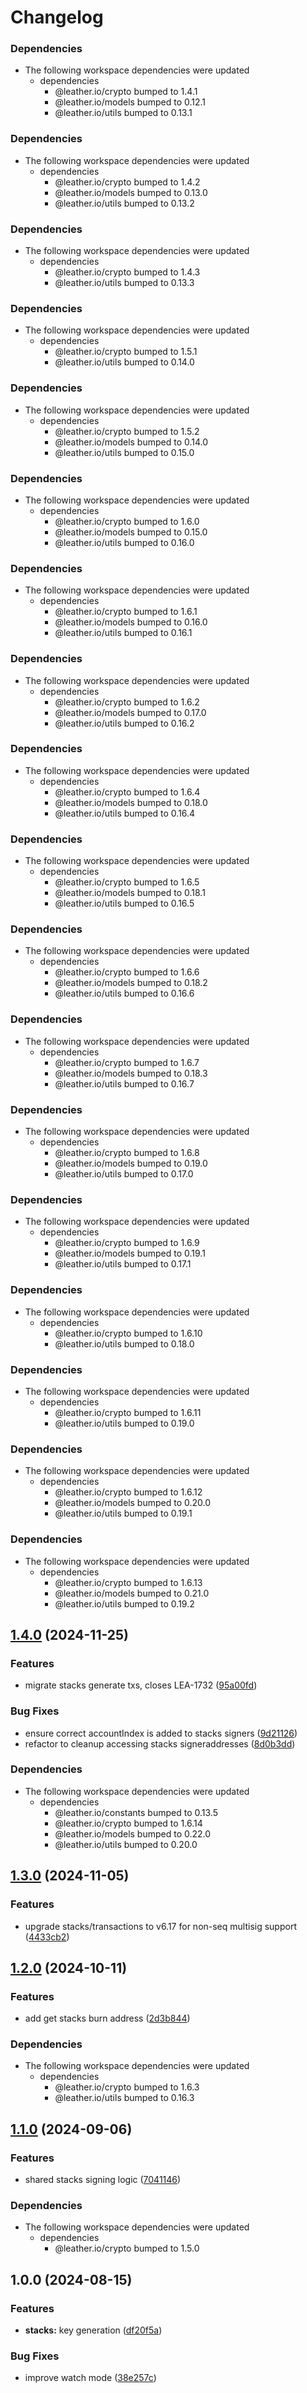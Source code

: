 # Changelog

### Dependencies

* The following workspace dependencies were updated
  * dependencies
    * @leather.io/crypto bumped to 1.4.1
    * @leather.io/models bumped to 0.12.1
    * @leather.io/utils bumped to 0.13.1

### Dependencies

* The following workspace dependencies were updated
  * dependencies
    * @leather.io/crypto bumped to 1.4.2
    * @leather.io/models bumped to 0.13.0
    * @leather.io/utils bumped to 0.13.2

### Dependencies

* The following workspace dependencies were updated
  * dependencies
    * @leather.io/crypto bumped to 1.4.3
    * @leather.io/utils bumped to 0.13.3

### Dependencies

* The following workspace dependencies were updated
  * dependencies
    * @leather.io/crypto bumped to 1.5.1
    * @leather.io/utils bumped to 0.14.0

### Dependencies

* The following workspace dependencies were updated
  * dependencies
    * @leather.io/crypto bumped to 1.5.2
    * @leather.io/models bumped to 0.14.0
    * @leather.io/utils bumped to 0.15.0

### Dependencies

* The following workspace dependencies were updated
  * dependencies
    * @leather.io/crypto bumped to 1.6.0
    * @leather.io/models bumped to 0.15.0
    * @leather.io/utils bumped to 0.16.0

### Dependencies

* The following workspace dependencies were updated
  * dependencies
    * @leather.io/crypto bumped to 1.6.1
    * @leather.io/models bumped to 0.16.0
    * @leather.io/utils bumped to 0.16.1

### Dependencies

* The following workspace dependencies were updated
  * dependencies
    * @leather.io/crypto bumped to 1.6.2
    * @leather.io/models bumped to 0.17.0
    * @leather.io/utils bumped to 0.16.2

### Dependencies

* The following workspace dependencies were updated
  * dependencies
    * @leather.io/crypto bumped to 1.6.4
    * @leather.io/models bumped to 0.18.0
    * @leather.io/utils bumped to 0.16.4

### Dependencies

* The following workspace dependencies were updated
  * dependencies
    * @leather.io/crypto bumped to 1.6.5
    * @leather.io/models bumped to 0.18.1
    * @leather.io/utils bumped to 0.16.5

### Dependencies

* The following workspace dependencies were updated
  * dependencies
    * @leather.io/crypto bumped to 1.6.6
    * @leather.io/models bumped to 0.18.2
    * @leather.io/utils bumped to 0.16.6

### Dependencies

* The following workspace dependencies were updated
  * dependencies
    * @leather.io/crypto bumped to 1.6.7
    * @leather.io/models bumped to 0.18.3
    * @leather.io/utils bumped to 0.16.7

### Dependencies

* The following workspace dependencies were updated
  * dependencies
    * @leather.io/crypto bumped to 1.6.8
    * @leather.io/models bumped to 0.19.0
    * @leather.io/utils bumped to 0.17.0

### Dependencies

* The following workspace dependencies were updated
  * dependencies
    * @leather.io/crypto bumped to 1.6.9
    * @leather.io/models bumped to 0.19.1
    * @leather.io/utils bumped to 0.17.1

### Dependencies

* The following workspace dependencies were updated
  * dependencies
    * @leather.io/crypto bumped to 1.6.10
    * @leather.io/utils bumped to 0.18.0

### Dependencies

* The following workspace dependencies were updated
  * dependencies
    * @leather.io/crypto bumped to 1.6.11
    * @leather.io/utils bumped to 0.19.0

### Dependencies

* The following workspace dependencies were updated
  * dependencies
    * @leather.io/crypto bumped to 1.6.12
    * @leather.io/models bumped to 0.20.0
    * @leather.io/utils bumped to 0.19.1

### Dependencies

* The following workspace dependencies were updated
  * dependencies
    * @leather.io/crypto bumped to 1.6.13
    * @leather.io/models bumped to 0.21.0
    * @leather.io/utils bumped to 0.19.2

## [1.4.0](https://github.com/leather-io/mono/compare/@leather.io/stacks-v1.3.6...@leather.io/stacks-v1.4.0) (2024-11-25)


### Features

* migrate stacks generate txs, closes LEA-1732 ([95a00fd](https://github.com/leather-io/mono/commit/95a00fd0a9f54718146a08a4fe50c92455e86961))


### Bug Fixes

* ensure correct accountIndex is added to stacks signers ([9d21126](https://github.com/leather-io/mono/commit/9d2112614c6378da18737f1860f0875c8cb577fd))
* refactor to cleanup accessing stacks signeraddresses ([8d0b3dd](https://github.com/leather-io/mono/commit/8d0b3dd24b935dc9c398db48466b773c528b32ca))


### Dependencies

* The following workspace dependencies were updated
  * dependencies
    * @leather.io/constants bumped to 0.13.5
    * @leather.io/crypto bumped to 1.6.14
    * @leather.io/models bumped to 0.22.0
    * @leather.io/utils bumped to 0.20.0

## [1.3.0](https://github.com/leather-io/mono/compare/@leather.io/stacks-v1.2.4...@leather.io/stacks-v1.3.0) (2024-11-05)


### Features

* upgrade stacks/transactions to v6.17 for non-seq multisig support ([4433cb2](https://github.com/leather-io/mono/commit/4433cb2ced8e00999fedfcdd00120f1e240800de))

## [1.2.0](https://github.com/leather-io/mono/compare/@leather.io/stacks-v1.1.5...@leather.io/stacks-v1.2.0) (2024-10-11)


### Features

* add get stacks burn address ([2d3b844](https://github.com/leather-io/mono/commit/2d3b844eab21677cbc74a8e662c8fd1b674ce58f))


### Dependencies

* The following workspace dependencies were updated
  * dependencies
    * @leather.io/crypto bumped to 1.6.3
    * @leather.io/utils bumped to 0.16.3

## [1.1.0](https://github.com/leather-io/mono/compare/@leather.io/stacks-v1.0.3...@leather.io/stacks-v1.1.0) (2024-09-06)


### Features

* shared stacks signing logic ([7041146](https://github.com/leather-io/mono/commit/7041146cd3c599b1e1f8ae6fc64dfa7e2d22399a))


### Dependencies

* The following workspace dependencies were updated
  * dependencies
    * @leather.io/crypto bumped to 1.5.0

## 1.0.0 (2024-08-15)


### Features

* **stacks:** key generation ([df20f5a](https://github.com/leather-io/mono/commit/df20f5ac4b9453821a2b3c3b48307f97fab496fe))


### Bug Fixes

* improve watch mode ([38e257c](https://github.com/leather-io/mono/commit/38e257c31384ba96b521164891c65016baa12a19))
